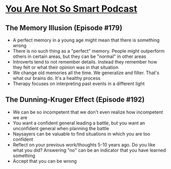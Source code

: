 # [You Are Not So Smart Podcast](https://youarenotsosmart.com/)

## The Memory Illusion (Episode #179)

- A perfect memory in a young age might mean that there is something wrong
- There is no such thing as a "perfect" memory. People might outperform others
  in certain areas, but they can be "normal" in other areas
- Introverts tend to not remember details. Instead they remember how they felt
  or what their opinion was in that situation
- We change old memories all the time. We generalize and filter. That's what our
  brains do. It's a healthy process
- Therapy focuses on interpreting past events in a different light

## The Dunning-Kruger Effect (Episode #192)

- We can be so incompetent that we don't even realize how incompetent we are
- You want a confident general leading a battle, but you want an unconfident
  general when planning the battle
- Naysayers can be valuable to find situations in which you are too confident
- Reflect on your previous work/thoughts 5-10 years ago. Do you like what you
  did? Answering "no" can be an indicator that you have learned something
- Accept that you can be wrong
